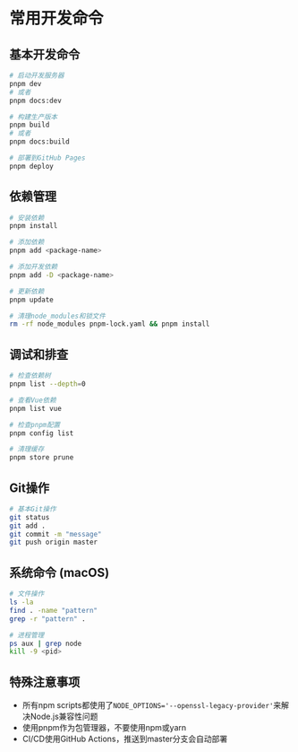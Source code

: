# 常用开发命令

## 基本开发命令
```bash
# 启动开发服务器
pnpm dev
# 或者
pnpm docs:dev

# 构建生产版本
pnpm build
# 或者
pnpm docs:build

# 部署到GitHub Pages
pnpm deploy
```

## 依赖管理
```bash
# 安装依赖
pnpm install

# 添加依赖
pnpm add <package-name>

# 添加开发依赖
pnpm add -D <package-name>

# 更新依赖
pnpm update

# 清理node_modules和锁文件
rm -rf node_modules pnpm-lock.yaml && pnpm install
```

## 调试和排查
```bash
# 检查依赖树
pnpm list --depth=0

# 查看Vue依赖
pnpm list vue

# 检查pnpm配置
pnpm config list

# 清理缓存
pnpm store prune
```

## Git操作
```bash
# 基本Git操作
git status
git add .
git commit -m "message"
git push origin master
```

## 系统命令 (macOS)
```bash
# 文件操作
ls -la
find . -name "pattern"
grep -r "pattern" .

# 进程管理
ps aux | grep node
kill -9 <pid>
```

## 特殊注意事项
- 所有npm scripts都使用了`NODE_OPTIONS='--openssl-legacy-provider'`来解决Node.js兼容性问题
- 使用pnpm作为包管理器，不要使用npm或yarn
- CI/CD使用GitHub Actions，推送到master分支会自动部署